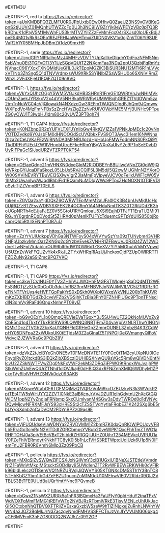 #EXTM3U

#EXTINF:-1, red tu
https://fvs.io/redirector?token=aUxKMDBFQ3ZLMFU0R0JPbUxtb0EwOHhvQ0ZaeUZ3NS9vOVBKeGpnS2tjUUVrZ01MQnhUTWZZcFg0U3h3NC9IWGZrYjk0eWFEYzVBc0pTQ3RkRDhuK1dPajV5M1MvWnFUS3krMTVZYjlZZzFvMmFqc04rSXJsd0lpUExBdjJpeE54MG1vRkRsOEo1REJFRHlJaWpHTmxiZUlDN0VKV1o0cjZnVT06Yi9SUFVaR2h1Y05BMHpJbDBmZit1dz09mxH9





#EXTINF:-1, serie
https://fvs.io/redirector?token=UlcydGRYNlRtalhoMzJ4MHFzVDVTYUpXallkeDlqdnY0dFozNFM5Nm5sbWpuOEt3TGFvOTl3Y1UzSGpVQUtTZ2NXcmFaa3NDa2ppU3QzbjFqRmYzNVhacC96YXoxTXNQMldUeGl1L0JkTEpoMGZlK3BjSUR3NU12MTl6R1hLVVcxVTlNb3ZhSng5Q1dTNVVrdmxsWU9XRk5SYjNlblZSaW5HU0o6SXNiVlRmZWhzLzVFdXFjeU1FQjFZQT09n8VQ


#EXTINF:-1, 
https://fvs.io/redirector?token=VkYxQUhzOGpYSWM5VGJkdHB3SHRnR1FreGE1QWRtVnJwNHlMVkJOUmZaekJYRzkxV2x4dVV5NHBkaWRWRytUMWlBcjhGREZ1TVdOWm5za2tmTnNuWG04cVljQlowakN4NXdzcGw3REFmTWJQNDlpdFJhQm9JQmwwWXFpdVc4MzFmNFBsSzZncHVsZlg2ZzNvRUlVOWpYME5MYjBUNHc9PTpuZG0yOWJ1T3IwbHJ1dm80c20yUVZ3PT0qh74

#EXTINF:-1, T1 CAP4
https://fvs.io/redirector?token=K0NZbnp0R2pYUFVLTXFJYnlibGw4RktQV1ZZa1VPNkJpMEc1c20vNnVOTDZydkd6Y0JsbFM0dHNOOGdScUVQbkxFVS9OT3Awc3l1em16NWNnaGIza2dCeUVKaFEzWjBNNDA3MFNRUlpzdHpHbUpFMWFodmNNS0FkQi9YTkdDRFhYUEdJZW1IVHpqbUtrcEFkeHRmYjByWXpXaUlvY2c9PTpSeE0vbDUyRlFPaGc1SlJsdURZVTZRPT0KT54


#EXTINF:-1, advent 5
https://fvs.io/redirector?token=OElaeGdqc21mVHNXN0dxeGloM2RiODBEYnBBUllwcVNpZGt0dW9jQldVRkpGYjJqaDFaSkozL05LbUs5RVJCQlF5L3M5djI5Q2xwMjJGMnN2YXorOW00SXVINEVRYTBuVEl3SXlwVlgrZ3laMmFpVlpyeVJCV0dFellxUWF1cW05V1hMb2UwanIwcWJqdlBhblFid1RQamNuMDlqWWc9PTpxZHdNOXN1OTdFVDloSytrTjZZVmpBPT0EtLS

#EXTINF:-1, advent 6
https://fvs.io/redirector?token=ZGVQa2xaYjdDQkZ6OWRWTEplMmM2alJFa0lCK3B4bnUvMjdUcHc0UjRQZzBTZEsvWDBYSXFEK284OC9mYlA4NHduNmtTK3Z0T2RiUDdZK3hoUGpNRTh4cEJjaFJEZ0V5SGtoU1RYQmloaU5XSi9EajhDTFJFT1EraTU2Mi91RGJnY0grdnRDbDVodSt5ZHRXd0pMenlkTUFYcTduemc9PTpYdUlIS050bjRocnprQld5RXlISENnPT0B7uD


#EXTINF:-1, advent 7
https://fvs.io/redirector?token=ZzYrVUlUdkppVDhGa3NTWFovS04xWVYwSzYra09zTUNybm43VHR2NFpUbzkvMmlOazZKNGp2dGYzbVEvekZVNHR1ZFBwUVJ0R3Q4ZW12WDdneTIwNFptZkdablcrOU9RblRhdW11OWl6d1ZSeXVZYlY5MGhubVhMYVpwdU5UZnZvWkFFQUZvYk4xRkJLZTYxWHRqRlAzUjJhckoxOjdPZUpOWlRRTTlFZDZuNy92eS9iZmc9PQ7VKO


#EXTINF:-1, T1 CAP8



#EXTINF:-1, T1 CAP9
https://fvs.io/redirector?token=c3kwTCs1NUE0YTV3ZHhiVUJWOHhFMGFSTWlqeHpSaDQ4MTI2WEFsSjNOTjZzSUd0bGpOb3duUnRBZ3prMFNBVFJqNWJiMVlLVG5tZ1RDRzRGeFNNTFVrUys4eHVFTGpPakYrS0xDSkh0WXpIOWxqWkVNU200bThKUVRmKzZXb1BDTGdZb3cveVFZb2VGSjhKTzBia3FhY0FZNHFlUGc9PTpnTFNscldIN3dmVy9RaFd6QngxNnhnPT09vIZ


#EXTINF:-1, advent 10
https://fvs.io/redirector?token=bG9vOExYL1p0QmpQREVjeEVaTGoxY3J5SU4wUFZ2QkNoMUVoZy9CbE5nd1o4TkxtYTkxRStRWS9LQWlNQ3NBTjFmZ04vaVpiVzNLRThwYlNGNjlQMk1DczZTVGh2ZkxKaU1QNHFldGRHeGpZZmprOUNEL3ZpbzB4K3ZCdWpHY05DNFpaZ2xWUkpUK0tETjdsM3Z2aGlnalZ5TjNPOjl0eGVmangyQlFoVWdvcjZJZWVRaGc9PQbZ8V


#EXTINF:-1, advent 11
https://fvs.io/redirector?token=dzVkZ2tJclBYeGhONE5vT0FMcDNVTE11Y0FOc0tTM2cyUXpNU0lOeFpyblRyZ01tckdBS3lEQkZibXBSczlDUHlBSXNwQU9sVGc5Rm8wQlVDN0htNlcvU2ZZSkNWTFVwZDg0NkFxVWF2ekM3ZDRqZjFPWG9tRnoxWnJvajhPWStkWnhZUnEwQlUrZTNhd1dlOVJkajE0dHBIQ3dxRFNiZnhXMlQ6WDhyM1ZPckg1Vy9lblVHVHZSNVk0dz093AKB


#EXTINF:-1, advent 12
https://fvs.io/redirector?token=MXoweWtabGF6TGFMQjMzQ1VQRzVqMi9kcDZBUzkyN3k3WVdkR2ptTEt4TW5sWHJYY2ZZVTI0NkE3alBKcnJrVVJDZUR1clhGdytnU2hXcGtGQWlDM1ppN2YyZndjaFRNbmpjSkxCUmlvanM4SGw3aDdvTWROd0d1dVNVcDQwMjcwNFRXMFJsYS93cHRESSt2cTZSSTVqYytIaFRqbEZ1K242SXg6bE5rbUYySXdnb2pCaDVCM2FDYnBPZz09qs9E

#EXTINF:-1, advent 13
https://fvs.io/redirector?token=VjFUQUdseVlaWDNYa2ZRVDVMM1Z2bmRZK0dxQnRIOWlPOUovVFBLbERraGo3cmRqN2VITDdtZGRCbmpsYVBub20veWlPK1QxcFhhTmZTWG1aRHFTOHJ0a3piVEtBcVBxT2hIbldtZHRGQjlJUHZ0UjhrT254MEVkcUVPUU1aY0FZeFhIVERmdytKNkhFTC8yK0l5b1hLc1VHS3RETWptdUdiUzk6U1p5N0lFemFnU2FBR0R6VmN6Mlp3Zz09PbCB


#EXTINF:-1, pelicula
https://fvs.io/redirector?token=MXlqSlZvSWQwZjFCSXJxNGlIVmY3clB1UGxIU1BNeXJSTEtIeVVmdnNtZ1FaWnVtMkpiMStscktSODdlay95UWdIenZ1T2RvWFBEWERKWHk0cVFlRk96bldLekczOTlSenVVQ1NRZURVdjJiQWVYS05KTGNXcDM5STh1Y3BnTC85THhKbGZYbm1IbGdZeFBZU1pucnZoM1M0dU10MEhwVlE0V2RIdz09OlJ2VTBLS3BtTFE0UUdBaUQrYmtYNnc9PQvmeB


#EXTINF:-1, pelicula 2
https://fvs.io/redirector?token=bGwxZ1NsWXZURXk5a1hFR3lBQmxHa3FaUFIyY0pldHduY2tnaTFxVWdVOXFqMmFMMG1tREFvWTg2NVBJRzRTbmlVRkE3TisyMENLcUhIUkJacGl5OCtxbnNhQTBVQXFTRjlZVEsxaGxzbW5zeW9hTlZINjgxejZuRnhLNWhYWWN4a3JOZ3BqMkJrN3ZaczgvNmdFMHVSSFFCTnJzVnJIYVVUMG06bkg4aGF6MVFmK3hFZG80OGQ2NWJ5Zz09Y2GP


#EXTINF




